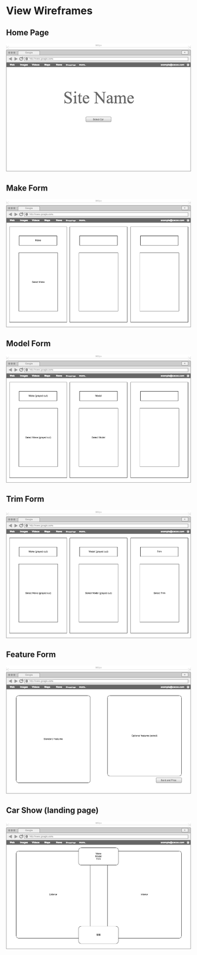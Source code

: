 # View Wireframes

## Home Page
![home-page]

## Make Form
![make-form]

## Model Form
![model-form]

## Trim Form
![trim-form]

## Feature Form
![feature-form]

## Car Show (landing page)
![car-show]

[home-page]: ./wireframes/home_page.png
[make-form]: ./wireframes/make_form.png
[model-form]: ./wireframes/model_form.png
[trim-form]: ./wireframes/trim_form.png
[feature-form]: ./wireframes/feature_form.png
[car-show]: ./wireframes/car_show.png
